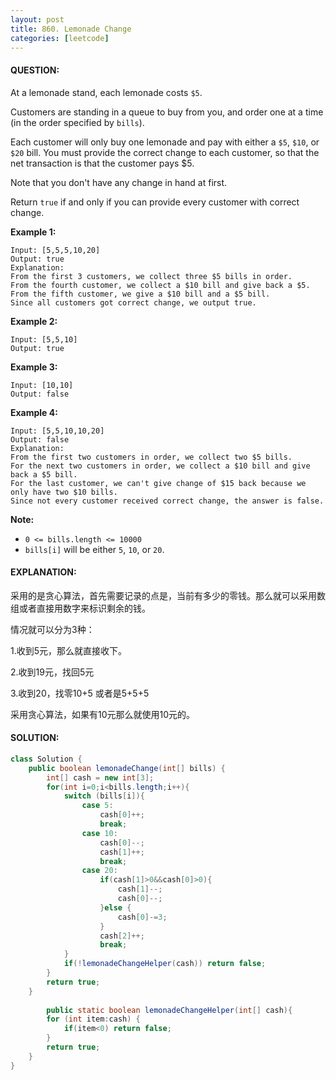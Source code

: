 ```yaml
---
layout: post
title: 860. Lemonade Change
categories: [leetcode]
---
```


#### QUESTION:

At a lemonade stand, each lemonade costs `$5`. 

Customers are standing in a queue to buy from you, and order one at a time (in the order specified by `bills`).

Each customer will only buy one lemonade and pay with either a `$5`, `$10`, or `$20` bill.  You must provide the correct change to each customer, so that the net transaction is that the customer pays $5.

Note that you don't have any change in hand at first.

Return `true` if and only if you can provide every customer with correct change.

**Example 1:**

```
Input: [5,5,5,10,20]
Output: true
Explanation: 
From the first 3 customers, we collect three $5 bills in order.
From the fourth customer, we collect a $10 bill and give back a $5.
From the fifth customer, we give a $10 bill and a $5 bill.
Since all customers got correct change, we output true.
```

**Example 2:**

```
Input: [5,5,10]
Output: true
```

**Example 3:**

```
Input: [10,10]
Output: false
```

**Example 4:**

```
Input: [5,5,10,10,20]
Output: false
Explanation: 
From the first two customers in order, we collect two $5 bills.
For the next two customers in order, we collect a $10 bill and give back a $5 bill.
For the last customer, we can't give change of $15 back because we only have two $10 bills.
Since not every customer received correct change, the answer is false.
```

**Note:**

- `0 <= bills.length <= 10000`
- `bills[i]` will be either `5`, `10`, or `20`.

#### EXPLANATION:

采用的是贪心算法，首先需要记录的点是，当前有多少的零钱。那么就可以采用数组或者直接用数字来标识剩余的钱。

情况就可以分为3种：

1.收到5元，那么就直接收下。

2.收到19元，找回5元

3.收到20，找零10+5 或者是5+5+5

采用贪心算法，如果有10元那么就使用10元的。

#### SOLUTION:

```java
class Solution {
    public boolean lemonadeChange(int[] bills) {
        int[] cash = new int[3];
        for(int i=0;i<bills.length;i++){
            switch (bills[i]){
                case 5:
                    cash[0]++;
                    break;
                case 10:
                    cash[0]--;
                    cash[1]++;
                    break;
                case 20:
                    if(cash[1]>0&&cash[0]>0){
                        cash[1]--;
                        cash[0]--;
                    }else {
                        cash[0]-=3;
                    }
                    cash[2]++;
                    break;
            }
            if(!lemonadeChangeHelper(cash)) return false;
        }
        return true;
    }
    
        public static boolean lemonadeChangeHelper(int[] cash){
        for (int item:cash) {
            if(item<0) return false;
        }
        return true;
    }
}
```

